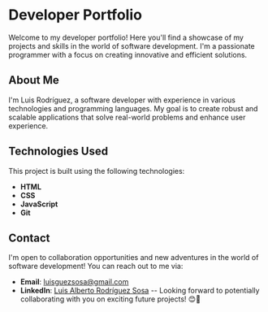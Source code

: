 # Developer Portfolio

Welcome to my developer portfolio! Here you'll find a showcase of my projects and skills in the world of software development. I'm a passionate programmer with a focus on creating innovative and efficient solutions.

## About Me

I'm Luis Rodríguez, a software developer with experience in various technologies and programming languages. My goal is to create robust and scalable applications that solve real-world problems and enhance user experience.

## Technologies Used

This project is built using the following technologies:

- **HTML**
- **CSS**
- **JavaScript**
- **Git**
  
## Contact

I'm open to collaboration opportunities and new adventures in the world of software development! You can reach out to me via:

- **Email**: luisguezsosa@gmail.com
- **LinkedIn**: [Luis Alberto Rodríguez Sosa](www.linkedin.com/in/luisrodriguezsosa)
--
Looking forward to potentially collaborating with you on exciting future projects! 😊🚀

